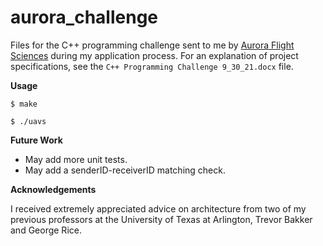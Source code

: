 # aurora_challenge

Files for the C++ programming challenge sent to me by [Aurora Flight Sciences](https://www.aurora.aero/) during my application process. For an explanation of project specifications, see the `C++ Programming Challenge 9_30_21.docx` file.

**Usage**

`$ make`

`$ ./uavs`

**Future Work**

* May add more unit tests.
* May add a senderID-receiverID matching check.

**Acknowledgements**

I received extremely appreciated advice on architecture from two of my previous professors at the University of Texas at Arlington, Trevor Bakker and George Rice.



